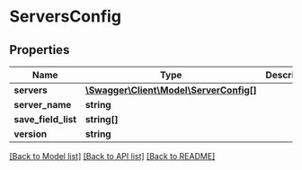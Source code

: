 # ServersConfig

## Properties
Name | Type | Description | Notes
------------ | ------------- | ------------- | -------------
**servers** | [**\Swagger\Client\Model\ServerConfig[]**](ServerConfig.md) |  | 
**server_name** | **string** |  | 
**save_field_list** | **string[]** |  | [optional] 
**version** | **string** |  | 

[[Back to Model list]](../README.md#documentation-for-models) [[Back to API list]](../README.md#documentation-for-api-endpoints) [[Back to README]](../README.md)


